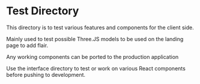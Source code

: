 # Test Directory

This directory is to test various features and components for the client side.

Mainly used to test possible Three.JS models to be used on the landing page to add flair.

Any working components can be ported to the production application

Use the interface directory to test or work on various React components before pushing to development.
